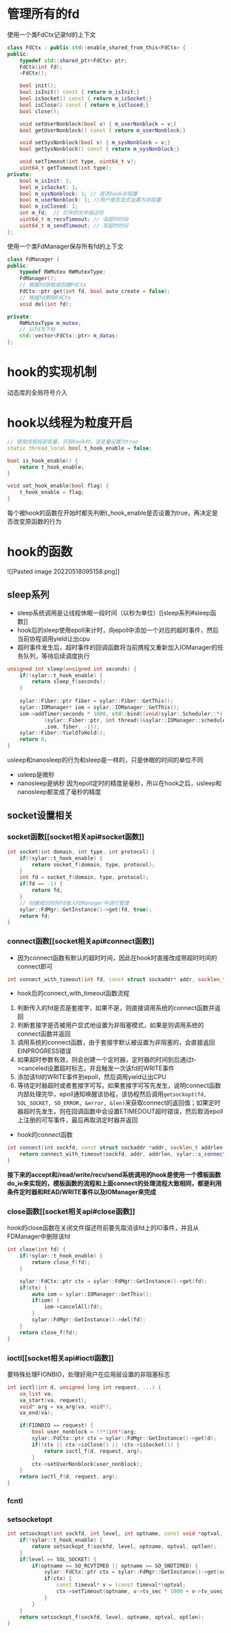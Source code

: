 # 管理所有的fd
使用一个类FdCtx记录fd的上下文
```c++
class FdCtx : public std::enable_shared_from_this<FdCtx> {
public:
    typedef std::shared_ptr<FdCtx> ptr;
    FdCtx(int fd);
    ~FdCtx();

    bool init();
    bool isInit() const { return m_isInit;}
    bool isSocket() const { return m_isSocket;}
    bool isClose() const { return m_isClosed;}
    bool close();

    void setUserNonblock(bool v) { m_userNonblock = v;}
    bool getUserNonblock() const { return m_userNonblock;}

    void setSysNonblock(bool v) { m_sysNonblock = v;}
    bool getSysNonblock() const { return m_sysNonblock;}

    void setTimeout(int type, uint64_t v);
    uint64_t getTimeout(int type);
private:
    bool m_isInit: 1;
    bool m_isSocket: 1; 
    bool m_sysNonblock: 1; // 是否hook非阻塞
    bool m_userNonblock: 1; //用户是否显式设置为非阻塞
    bool m_isClosed: 1;
    int m_fd;  // 打开的文件描述符
    uint64_t m_recvTimeout; // 读超时时间
    uint64_t m_sendTimeout; // 写超时时间
};
```
使用一个类FdManager保存所有fd的上下文
```c++
class FdManager {
public:
    typedef RWMutex RWMutexType;
    FdManager();
	// 根据fd获取或创建FdCtx
    FdCtx::ptr get(int fd, bool auto_create = false);
    // 根据fd删除FdCtx
    void del(int fd);

private:
    RWMutexType m_mutex;
    // 以fd为下标
    std::vector<FdCtx::ptr> m_datas;
};
```

# hook的实现机制
动态库的全局符号介入 


# hook以线程为粒度开启
```c++
// 使用线程局部变量，开启hook时，该变量设置为true
static thread_local bool t_hook_enable = false;

bool is_hook_enable() {
    return t_hook_enable;
}

void set_hook_enable(bool flag) {
    t_hook_enable = flag;
}
```

每个被hook的函数在开始时都先判断t_hook_enable是否设置为true，再决定是否改变原函数的行为

# hook的函数
![[Pasted image 20220518095158.png]]
## sleep系列
- sleep系统调用是让线程休眠一段时间（以秒为单位）[[sleep系列#sleep函数]]
- hook后的sleep使用epoll来计时，向epoll中添加一个对应的超时事件，然后当前协程调用yield让出cpu
- 超时事件发生后，超时事件的回调函数将当前携程又重新加入IOManager的任务队列，等待后续调度执行

```c++
unsigned int sleep(unsigned int seconds) {
    if(!sylar::t_hook_enable) {
        return sleep_f(seconds);
    }
	
    sylar::Fiber::ptr fiber = sylar::Fiber::GetThis();
    sylar::IOManager* iom = sylar::IOManager::GetThis();
    iom->addTimer(seconds * 1000, std::bind((void(sylar::Scheduler::*)
            (sylar::Fiber::ptr, int thread))&sylar::IOManager::schedule
            ,iom, fiber, -1));
    sylar::Fiber::YieldToHold();
    return 0;
}
```

usleep和nanosleep的行为和sleep是一样的，只是休眠的时间的单位不同
- usleep是微秒
- nanosleep是纳秒
因为epoll定时的精度是毫秒，所以在hook之后，usleep和nanosleep都变成了毫秒的精度

## socket设置相关
### socket函数[[socket相关api#socket函数]]
```c++
int socket(int domain, int type, int protocol) {
    if(!sylar::t_hook_enable) {
        return socket_f(domain, type, protocol);
    }
    int fd = socket_f(domain, type, protocol);
    if(fd == -1) {
        return fd;
    }
	// 创建成功时将fd放入FDManager中进行管理
    sylar::FdMgr::GetInstance()->get(fd, true);
    return fd;
}
```

### connect函数[[socket相关api#connect函数]]
- 因为connect函数有默认的超时时间，因此在hook时直接改成带超时时间的connect即可
```c++
int connect_with_timeout(int fd, const struct sockaddr* addr, socklen_t addrlen, uint64_t timeout_ms)
```
- hook后的connect_with_timeout函数流程
1. 判断传入的fd是否是套接字，如果不是，则直接调用系统的connect函数并返回
2. 判断套接字是否被用户显式地设置为非阻塞模式，如果是则调用系统的connect函数并返回
3. 调用系统的connect函数，由于套接字默认被设置为非阻塞的，会直接返回EINPROGRESS错误
4. 如果超时参数有效，则会创建一个定时器，定时器的时间到后通过t->canceled设置超时标志，并且触发一次该fd的WRITE事件
5. 添加该fd的WRITE事件到epoll，然后调用yield让出CPU
6. 等待定时器超时或者套接字可写。如果套接字可写先发生，说明connect函数内部处理完毕，epoll通知唤醒该协程，该协程然后调用`getsockopt(fd, SOL_SOCKET, SO_ERROR, &error, &len)`来获取connect的返回值；如果定时器超时先发生，则在回调函数中会设置ETIMEDOUT超时错误，然后取消epoll上注册的可写事件，最后再取消定时器并返回
- hook的connect函数
```c++
int connect(int sockfd, const struct sockaddr *addr, socklen_t addrlen) {
    return connect_with_timeout(sockfd, addr, addrlen, sylar::s_connect_timeout);
}
```


**接下来的accept和/read/write/recv/send系统调用的hook是使用一个模板函数do_io来实现的，模板函数的流程和上面connect的处理流程大致相同，都是利用条件定时器和READ/WRITE事件以及IOManager来完成**

### close函数[[socket相关api#close函数]]
hook的close函数在关闭文件描述符前要先取消该fd上的IO事件，并且从FDManager中删除该fd
```c++
int close(int fd) {
    if(!sylar::t_hook_enable) {
        return close_f(fd);
    }

    sylar::FdCtx::ptr ctx = sylar::FdMgr::GetInstance()->get(fd);
    if(ctx) {
        auto iom = sylar::IOManager::GetThis();
        if(iom) {
            iom->cancelAll(fd);
        }
        sylar::FdMgr::GetInstance()->del(fd);
    }
    return close_f(fd);
}
```

### ioctl[[socket相关api#ioctl函数]]
要特殊处理FIONBIO，处理好用户在应用层设置的非阻塞标志
```c++
int ioctl(int d, unsigned long int request, ...) {
    va_list va;
    va_start(va, request);
    void* arg = va_arg(va, void*);
    va_end(va);

    if(FIONBIO == request) {
        bool user_nonblock = !!*(int*)arg;
        sylar::FdCtx::ptr ctx = sylar::FdMgr::GetInstance()->get(d);
        if(!ctx || ctx->isClose() || !ctx->isSocket()) {
            return ioctl_f(d, request, arg);
        }
        ctx->setUserNonblock(user_nonblock);
    }
    return ioctl_f(d, request, arg);
}
```
### fcntl

### setsocketopt
```c++
int setsockopt(int sockfd, int level, int optname, const void *optval, socklen_t optlen) {
    if(!sylar::t_hook_enable) {
        return setsockopt_f(sockfd, level, optname, optval, optlen);
    }
    if(level == SOL_SOCKET) {
        if(optname == SO_RCVTIMEO || optname == SO_SNDTIMEO) {
            sylar::FdCtx::ptr ctx = sylar::FdMgr::GetInstance()->get(sockfd);
            if(ctx) {
                const timeval* v = (const timeval*)optval;
                ctx->setTimeout(optname, v->tv_sec * 1000 + v->tv_usec / 1000);
            }
        }
    }
    return setsockopt_f(sockfd, level, optname, optval, optlen);
}
```
